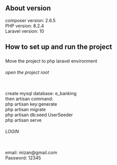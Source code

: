 ## About version 
composer version: 2.6.5 <br>
PHP version: 8.2.4 <br>
Laravel version: 10 <br>

## How to set up and run the project <h5>
Move the project to php laravel environment<br>

<h6> open the project root</h6> <br>
create mysql database: e_banking <br>
then artisan command: <br>
php artisan key:generate <br>
php artisan migrate <br>
php artisan db:seed UserSeeder <br>
php artisan serve <br>

<h6> LOGIN</h6> <br>
email: mizan@gmail.com <br>
Password: 12345 <br>
